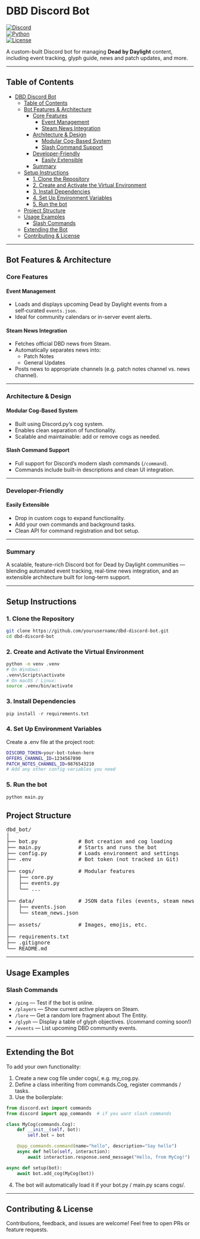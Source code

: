 # DBD Discord Bot

[![Discord](https://img.shields.io/discord/1296581187112013904.svg?label=Discord&logo=discord&color=7289da)](https://discord.gg/3JrzDaB2)  
[![Python](https://img.shields.io/badge/python-3.10+-blue.svg)](https://www.python.org/)  
[![License](https://img.shields.io/github/license/JoshuaBHuckabee/dbd-discord-bot.svg)](LICENSE)  

A custom-built Discord bot for managing **Dead by Daylight** content, including event tracking, glyph guide, news and patch updates, and more.

---

## Table of Contents

- [DBD Discord Bot](#dbd-discord-bot)
  - [Table of Contents](#table-of-contents)
  - [Bot Features \& Architecture](#bot-features--architecture)
    - [Core Features](#core-features)
      - [Event Management](#event-management)
      - [Steam News Integration](#steam-news-integration)
    - [Architecture \& Design](#architecture--design)
      - [Modular Cog-Based System](#modular-cog-based-system)
      - [Slash Command Support](#slash-command-support)
    - [Developer-Friendly](#developer-friendly)
      - [Easily Extensible](#easily-extensible)
    - [Summary](#summary)
  - [Setup Instructions](#setup-instructions)
    - [1. Clone the Repository](#1-clone-the-repository)
    - [2. Create and Activate the Virtual Environment](#2-create-and-activate-the-virtual-environment)
    - [3. Install Dependencies](#3-install-dependencies)
    - [4. Set Up Environment Variables](#4-set-up-environment-variables)
    - [5. Run the bot](#5-run-the-bot)
  - [Project Structure](#project-structure)
  - [Usage Examples](#usage-examples)
    - [Slash Commands](#slash-commands)
  - [Extending the Bot](#extending-the-bot)
  - [Contributing \& License](#contributing--license)

---

## Bot Features & Architecture

### Core Features

#### Event Management  
- Loads and displays upcoming Dead by Daylight events from a self‑curated `events.json`.  
- Ideal for community calendars or in-server event alerts.

#### Steam News Integration  
- Fetches official DBD news from Steam.  
- Automatically separates news into:
  - Patch Notes  
  - General Updates  
- Posts news to appropriate channels (e.g. patch notes channel vs. news channel).

---

### Architecture & Design

#### Modular Cog-Based System  
- Built using Discord.py’s cog system.  
- Enables clean separation of functionality.  
- Scalable and maintainable: add or remove cogs as needed.

#### Slash Command Support  
- Full support for Discord’s modern slash commands (`/command`).  
- Commands include built-in descriptions and clean UI integration.

---

### Developer-Friendly

#### Easily Extensible  
- Drop in custom cogs to expand functionality.  
- Add your own commands and background tasks.  
- Clean API for command registration and bot setup.

---

### Summary

A scalable, feature-rich Discord bot for Dead by Daylight communities —  
blending automated event tracking, real-time news integration, and an extensible architecture built for long-term support.

---

## Setup Instructions

### 1. Clone the Repository
```bash
git clone https://github.com/yourusername/dbd-discord-bot.git
cd dbd-discord-bot
```

### 2. Create and Activate the Virtual Environment

```bash
python -m venv .venv
# On Windows:
.venv\Scripts\activate
# On macOS / Linux:
source .venv/bin/activate
```

### 3. Install Dependencies

```python
pip install -r requirements.txt
```

### 4. Set Up Environment Variables

Create a .env file at the project root:

```bash
DISCORD_TOKEN=your-bot-token-here
OFFERS_CHANNEL_ID=1234567890
PATCH_NOTES_CHANNEL_ID=9876543210
# Add any other config variables you need
```

### 5. Run the bot

```bash
python main.py
```

## Project Structure

<pre>
dbd_bot/
│
├── bot.py             # Bot creation and cog loading
├── main.py            # Starts and runs the bot
├── config.py          # Loads environment and settings
├── .env               # Bot token (not tracked in Git)
│
├── cogs/              # Modular features
│   ├── core.py
│   ├── events.py
│   └── ...
│
├── data/              # JSON data files (events, steam news)
│   ├── events.json
│   └── steam_news.json
│
├── assets/            # Images, emojis, etc.
│
├── requirements.txt
├── .gitignore
└── README.md
</pre>

---

## Usage Examples

### Slash Commands

- `/ping` — Test if the bot is online.
- `/players` — Show current active players on Steam.
- `/lore` — Get a random lore fragment about The Entity.
- `/glyph` — Display a table of glyph objectives. (/command coming soon!)
- `/events` — List upcoming DBD community events.

---

## Extending the Bot

To add your own functionality:
   1. Create a new cog file under cogs/, e.g. my_cog.py.
   2. Define a class inheriting from commands.Cog, register commands / tasks.
   3. Use the boilerplate:

```python
from discord.ext import commands
from discord import app_commands  # if you want slash commands

class MyCog(commands.Cog):
    def __init__(self, bot):
        self.bot = bot

    @app_commands.command(name="hello", description="Say hello")
    async def hello(self, interaction):
        await interaction.response.send_message("Hello, from MyCog!")

async def setup(bot):
    await bot.add_cog(MyCog(bot))
```

   4. The bot will automatically load it if your bot.py / main.py scans cogs/.

---

## Contributing & License

Contributions, feedback, and issues are welcome!
Feel free to open PRs or feature requests.
